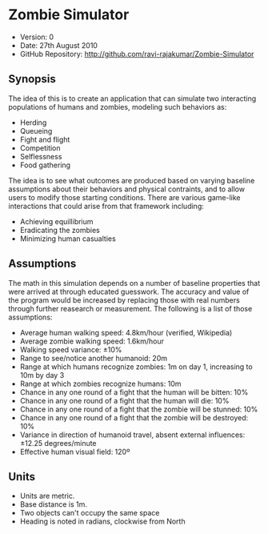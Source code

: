 # Zombie Simulator

- Version: 0
- Date: 27th August 2010
- GitHub Repository: <http://github.com/ravi-rajakumar/Zombie-Simulator>

## Synopsis

The idea of this is to create an application that can simulate two interacting populations of humans and zombies, modeling such behaviors as:

- Herding
- Queueing
- Fight and flight
- Competition
- Selflessness
- Food gathering

The idea is to see what outcomes are produced based on varying baseline assumptions about their behaviors and physical contraints, and to allow users to modify those starting conditions. There are various game-like interactions that could arise from that framework including:

- Achieving equillibrium
- Eradicating the zombies
- Minimizing human casualties

## Assumptions

The math in this simulation depends on a number of baseline properties that were arrived at through educated guesswork. The accuracy and value of the program would be increased by replacing those with real numbers through further reasearch or measurement. The following is a list of those assumptions:

- Average human walking speed: 4.8km/hour (verified, Wikipedia)
- Average zombie walking speed: 1.6km/hour
- Walking speed variance: ±10%
- Range to see/notice another humanoid: 20m
- Range at which humans recognize zombies: 1m on day 1, increasing to 10m by day 3
- Range at which zombies recognize humans: 10m
- Chance in any one round of a fight that the human will be bitten: 10%
- Chance in any one round of a fight that the human will die: 10%
- Chance in any one round of a fight that the zombie will be stunned: 10%
- Chance in any one round of a fight that the zombie will be destroyed: 10%
- Variance in direction of humanoid travel, absent external influences: ±12.25 degrees/minute
- Effective human visual field: 120º

## Units

- Units are metric.
- Base distance is 1m.
- Two objects can't occupy the same space
- Heading is noted in radians, clockwise from North
